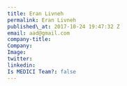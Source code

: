 ```yaml
---
title: Eran Livneh
permalink: Eran Livneh
published\_at: 2017-10-24 19:47:32 Z
email: aad@gmail.com
company-title: 
Company: 
Image: 
twitter: 
linkedin: 
Is MEDICI Team?: false
---
```


